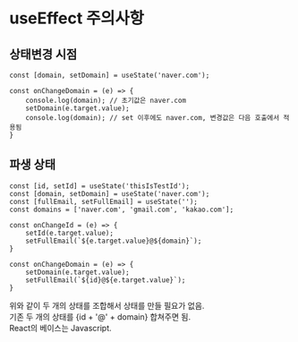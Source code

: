 # useEffect 주의사항

## 상태변경 시점
```
const [domain, setDomain] = useState('naver.com');

const onChangeDomain = (e) => {
    console.log(domain); // 초기값은 naver.com
    setDomain(e.target.value);
    console.log(domain); // set 이후에도 naver.com, 변경값은 다음 호출에서 적용됨
}
```

## 파생 상태
```
const [id, setId] = useState('thisIsTestId');
const [domain, setDomain] = useState('naver.com');
const [fullEmail, setFullEmail] = useState('');
const domains = ['naver.com', 'gmail.com', 'kakao.com'];

const onChangeId = (e) => {
    setId(e.target.value);
    setFullEmail(`${e.target.value}@${domain}`);
}

const onChangeDomain = (e) => {
    setDomain(e.target.value);
    setFullEmail(`${id}@${e.target.value}`);
}
```
위와 같이 두 개의 상태를 조합해서 상태를 만들 필요가 없음.  
기존 두 개의 상태를 {id + '@' + domain} 합쳐주면 됨.  
React의 베이스는 Javascript.